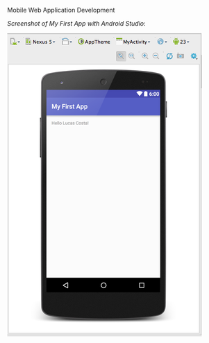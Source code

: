 Mobile Web Application Development



*Screenshot of My First App with Android Studio*:

![Android Studio Installation Screenshot](img/android.png)
